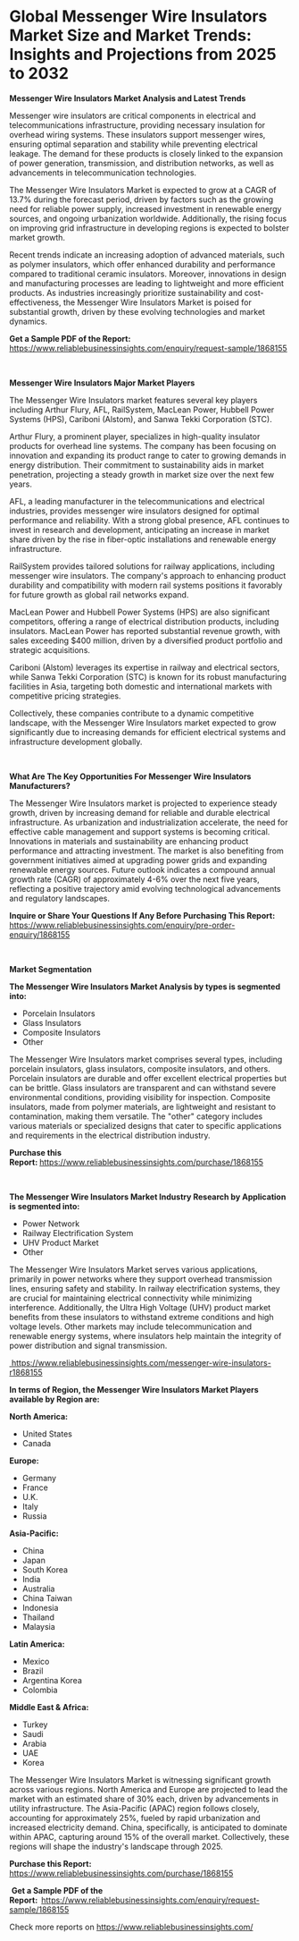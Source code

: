 <p><h1>Global Messenger Wire Insulators Market Size and Market Trends: Insights and Projections from 2025 to 2032</h1></p><p><strong>Messenger Wire Insulators Market Analysis and Latest Trends</strong></p>
<p><p>Messenger wire insulators are critical components in electrical and telecommunications infrastructure, providing necessary insulation for overhead wiring systems. These insulators support messenger wires, ensuring optimal separation and stability while preventing electrical leakage. The demand for these products is closely linked to the expansion of power generation, transmission, and distribution networks, as well as advancements in telecommunication technologies.</p><p>The Messenger Wire Insulators Market is expected to grow at a CAGR of 13.7% during the forecast period, driven by factors such as the growing need for reliable power supply, increased investment in renewable energy sources, and ongoing urbanization worldwide. Additionally, the rising focus on improving grid infrastructure in developing regions is expected to bolster market growth.</p><p>Recent trends indicate an increasing adoption of advanced materials, such as polymer insulators, which offer enhanced durability and performance compared to traditional ceramic insulators. Moreover, innovations in design and manufacturing processes are leading to lightweight and more efficient products. As industries increasingly prioritize sustainability and cost-effectiveness, the Messenger Wire Insulators Market is poised for substantial growth, driven by these evolving technologies and market dynamics.</p></p>
<p><strong>Get a Sample PDF of the Report:&nbsp;</strong> <a href="https://www.reliablebusinessinsights.com/enquiry/request-sample/1868155?utm_campaign=2239&utm_medium=2&utm_source=Github&utm_content=ia&utm_term=07042025&utm_id=messenger-wire-insulators">https://www.reliablebusinessinsights.com/enquiry/request-sample/1868155</a></p>
<p>&nbsp;</p>
<p><strong>Messenger Wire Insulators Major Market Players</strong></p>
<p><p>The Messenger Wire Insulators market features several key players including Arthur Flury, AFL, RailSystem, MacLean Power, Hubbell Power Systems (HPS), Cariboni (Alstom), and Sanwa Tekki Corporation (STC). </p><p>Arthur Flury, a prominent player, specializes in high-quality insulator products for overhead line systems. The company has been focusing on innovation and expanding its product range to cater to growing demands in energy distribution. Their commitment to sustainability aids in market penetration, projecting a steady growth in market size over the next few years.</p><p>AFL, a leading manufacturer in the telecommunications and electrical industries, provides messenger wire insulators designed for optimal performance and reliability. With a strong global presence, AFL continues to invest in research and development, anticipating an increase in market share driven by the rise in fiber-optic installations and renewable energy infrastructure.</p><p>RailSystem provides tailored solutions for railway applications, including messenger wire insulators. The company's approach to enhancing product durability and compatibility with modern rail systems positions it favorably for future growth as global rail networks expand.</p><p>MacLean Power and Hubbell Power Systems (HPS) are also significant competitors, offering a range of electrical distribution products, including insulators. MacLean Power has reported substantial revenue growth, with sales exceeding $400 million, driven by a diversified product portfolio and strategic acquisitions.</p><p>Cariboni (Alstom) leverages its expertise in railway and electrical sectors, while Sanwa Tekki Corporation (STC) is known for its robust manufacturing facilities in Asia, targeting both domestic and international markets with competitive pricing strategies.</p><p>Collectively, these companies contribute to a dynamic competitive landscape, with the Messenger Wire Insulators market expected to grow significantly due to increasing demands for efficient electrical systems and infrastructure development globally.</p></p>
<p>&nbsp;</p>
<p><strong>What Are The Key Opportunities For Messenger Wire Insulators Manufacturers?</strong></p>
<p><p>The Messenger Wire Insulators market is projected to experience steady growth, driven by increasing demand for reliable and durable electrical infrastructure. As urbanization and industrialization accelerate, the need for effective cable management and support systems is becoming critical. Innovations in materials and sustainability are enhancing product performance and attracting investment. The market is also benefiting from government initiatives aimed at upgrading power grids and expanding renewable energy sources. Future outlook indicates a compound annual growth rate (CAGR) of approximately 4-6% over the next five years, reflecting a positive trajectory amid evolving technological advancements and regulatory landscapes.</p></p>
<p><strong>Inquire or Share Your Questions If Any Before Purchasing This Report:</strong> <a href="https://www.reliablebusinessinsights.com/enquiry/pre-order-enquiry/1868155?utm_campaign=2239&utm_medium=2&utm_source=Github&utm_content=ia&utm_term=07042025&utm_id=messenger-wire-insulators">https://www.reliablebusinessinsights.com/enquiry/pre-order-enquiry/1868155</a></p>
<p>&nbsp;</p>
<p><strong>Market Segmentation</strong></p>
<p><strong>The Messenger Wire Insulators Market Analysis by types is segmented into:</strong></p>
<p><ul><li>Porcelain Insulators</li><li>Glass Insulators</li><li>Composite Insulators</li><li>Other</li></ul></p>
<p><p>The Messenger Wire Insulators market comprises several types, including porcelain insulators, glass insulators, composite insulators, and others. Porcelain insulators are durable and offer excellent electrical properties but can be brittle. Glass insulators are transparent and can withstand severe environmental conditions, providing visibility for inspection. Composite insulators, made from polymer materials, are lightweight and resistant to contamination, making them versatile. The "other" category includes various materials or specialized designs that cater to specific applications and requirements in the electrical distribution industry.</p></p>
<p><strong>Purchase this Report:&nbsp;</strong><a href="https://www.reliablebusinessinsights.com/purchase/1868155?utm_campaign=2239&utm_medium=2&utm_source=Github&utm_content=ia&utm_term=07042025&utm_id=messenger-wire-insulators">https://www.reliablebusinessinsights.com/purchase/1868155</a></p>
<p>&nbsp;</p>
<p><strong>The Messenger Wire Insulators Market Industry Research by Application is segmented into:</strong></p>
<p><ul><li>Power Network</li><li>Railway Electrification System</li><li>UHV Product Market</li><li>Other</li></ul></p>
<p><p>The Messenger Wire Insulators Market serves various applications, primarily in power networks where they support overhead transmission lines, ensuring safety and stability. In railway electrification systems, they are crucial for maintaining electrical connectivity while minimizing interference. Additionally, the Ultra High Voltage (UHV) product market benefits from these insulators to withstand extreme conditions and high voltage levels. Other markets may include telecommunication and renewable energy systems, where insulators help maintain the integrity of power distribution and signal transmission.</p></p>
<p><a href="https://www.reliablebusinessinsights.com/messenger-wire-insulators-r1868155?utm_campaign=2239&utm_medium=2&utm_source=Github&utm_content=ia&utm_term=07042025&utm_id=messenger-wire-insulators">&nbsp;https://www.reliablebusinessinsights.com/messenger-wire-insulators-r1868155</a></p>
<p><strong>In terms of Region, the Messenger Wire Insulators Market Players available by Region are:</strong></p>
<p>
    <p> <strong> North America: </strong>
        <ul>
            <li>United States</li>
            <li>Canada</li>
        </ul>
        </p> 
    <p> <strong> Europe: </strong>
        <ul>
            <li>Germany</li>
            <li>France</li>
            <li>U.K.</li>
            <li>Italy</li>
            <li>Russia</li>
        </ul>
        </p> 
    <p> <strong> Asia-Pacific: </strong>
        <ul>
            <li>China</li>
            <li>Japan</li>
            <li>South Korea</li>
            <li>India</li>
            <li>Australia</li>
            <li>China Taiwan</li>
            <li>Indonesia</li>
            <li>Thailand</li>
            <li>Malaysia</li>
        </ul>
        </p> 
    <p> <strong> Latin America: </strong>
        <ul>
            <li>Mexico</li>
            <li>Brazil</li>
            <li>Argentina Korea</li>
            <li>Colombia</li>
        </ul>
        </p> 
    <p> <strong> Middle East & Africa: </strong>
        <ul>
            <li>Turkey</li>
            <li>Saudi</li>
            <li>Arabia</li>
            <li>UAE</li>
            <li>Korea</li>
        </ul>
    </p>
    </p>
<p><p>The Messenger Wire Insulators Market is witnessing significant growth across various regions. North America and Europe are projected to lead the market with an estimated share of 30% each, driven by advancements in utility infrastructure. The Asia-Pacific (APAC) region follows closely, accounting for approximately 25%, fueled by rapid urbanization and increased electricity demand. China, specifically, is anticipated to dominate within APAC, capturing around 15% of the overall market. Collectively, these regions will shape the industry's landscape through 2025.</p></p>
<p><strong>Purchase this Report: </strong><a href="https://www.reliablebusinessinsights.com/purchase/1868155?utm_campaign=2239&utm_medium=2&utm_source=Github&utm_content=ia&utm_term=07042025&utm_id=messenger-wire-insulators">https://www.reliablebusinessinsights.com/purchase/1868155</a></p>
<p>&nbsp;<strong>Get a Sample PDF of the Report:&nbsp;&nbsp;</strong><a href="https://www.reliablebusinessinsights.com/enquiry/request-sample/1868155?utm_campaign=2239&utm_medium=2&utm_source=Github&utm_content=ia&utm_term=07042025&utm_id=messenger-wire-insulators">https://www.reliablebusinessinsights.com/enquiry/request-sample/1868155</a></p>
<p><strong></strong></p>
<p>Check more reports on <a href="https://www.reliablebusinessinsights.com/?utm_campaign=2239&utm_medium=2&utm_source=Github&utm_content=ia&utm_term=07042025&utm_id=messenger-wire-insulators">https://www.reliablebusinessinsights.com/</a></p>
